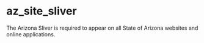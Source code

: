 # az_site_sliver
The Arizona Sliver is required to appear on all State of Arizona websites and online applications. 
